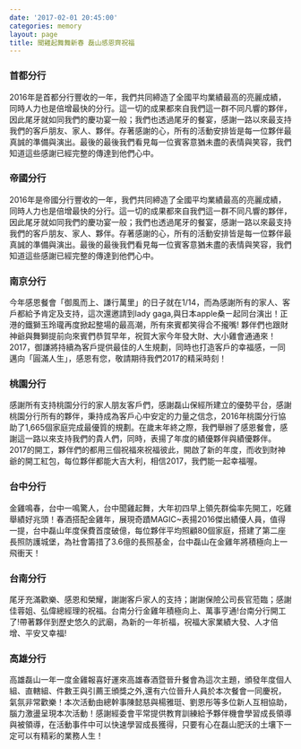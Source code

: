 ```yaml
---
date: '2017-02-01 20:45:00'
categories: memory
layout: page
title: 聞雞起舞舞新春 磊山感恩齊祝福
---
```


### 首都分行

2016年是首都分行豐收的一年，我們共同締造了全國平均業績最高的亮麗成績，同時人力也是倍增最快的分行。這一切的成果都來自我們這一群不同凡響的夥伴，因此尾牙就如同我們的慶功宴一般；我們也透過尾牙的餐宴，感謝一路以來最支持我們的客戶朋友、家人、夥伴。存著感謝的心，所有的活動安排皆是每一位夥伴最真誠的準備與演出。最後的最後我們看見每一位賓客意猶未盡的表情與笑容，我們知道這些感謝已經完整的傳達到他們心中。

### 帝國分行

2016年是帝國分行豐收的一年，我們共同締造了全國平均業績最高的亮麗成績，同時人力也是倍增最快的分行。這一切的成果都來自我們這一群不同凡響的夥伴，因此尾牙就如同我們的慶功宴一般；我們也透過尾牙的餐宴，感謝一路以來最支持我們的客戶朋友、家人、夥伴。存著感謝的心，所有的活動安排皆是每一位夥伴最真誠的準備與演出。最後的最後我們看見每一位賓客意猶未盡的表情與笑容，我們知道這些感謝已經完整的傳達到他們心中。

### 南京分行

今年感恩餐會「御風而上、謙行萬里」的日子就在1/14，而為感謝所有的家人、客戶都給予肯定及支持，這次還邀請到lady gaga,與日本apple桑ㄧ起同台演出！正港的鐵獅玉玲瓏再度掀起整場的最高潮，所有來賓都笑得合不攏嘴! 夥伴們也跟財神爺與舞獅提前向來賓們恭賀早年，祝賀大家今年發大財、大小雞會通通來！2017，御謙將持續為客戶提供最佳的人生規劃，同時也打造客戶的幸福感，一同邁向「圓滿人生」，感恩有您，敬請期待我們2017的精采時刻！

### 桃園分行

感謝所有支持桃園分行的家人朋友客戶們，感謝磊山保經所建立的優勢平台，感謝桃園分行所有的夥伴，秉持成為客戶心中安定的力量之信念，2016年桃園分行協助了1,665個家庭完成最優質的規劃。在歲末年終之際，我們舉辦了感恩餐會，感謝這一路以來支持我們的貴人們，同時，表揚了年度的績優夥伴與績優夥伴。2017的開工，夥伴們的都用三個祝福來祝福彼此，開啟了新的年度，而收到財神爺的開工紅包，每位夥伴都能大吉大利，相信2017，我們能一起幸福喔。

### 台中分行

金雞鳴春，台中一鳴驚人，台中聞雞起舞，大年初四早上領先群倫率先開工，吃雞舉績好兆頭！春酒搭配金雞年，展現奇蹟MAGIC~表揚2016傑出績優人員，值得一提，台中磊山年度保費首度破億，每位夥伴平均照顧80個家庭，搭建了第二座長照防護城堡，為社會籌措了3.6億的長照基金，台中磊山在金雞年將積極向上一飛衝天！

### 台南分行

尾牙充滿歡樂、感恩和榮耀，謝謝客戶家人的支持；謝謝保險公司長官蒞臨；感謝佳蓉姐、弘偉總經理的祝福。台南分行金雞年積極向上、萬事亨通!台南分行開工了!帶著夥伴到歷史悠久的武廟，為新的一年祈福，祝福大家業績大發、人才倍增、平安又幸福!

### 高雄分行

高雄磊山一年一度金雞報喜好運來高雄春酒暨晉升餐會為這次主題，頒發年度個人組、直轄組、件數王與引薦王頒獎之外,還有六位晉升人員於本次餐會一同慶祝，氣氛非常歡樂！本次活動由總幹事陳懿慈與楊雅珽、劉恩彤等多位新人互相協助，腦力激盪呈現本次活動！感謝經委會平常提供教育訓練給予夥伴機會學習成長領導與被領導，在活動事件中可以快速學習成長獲得，只要有心在磊山肥沃的土壤下一定可以有精彩的業務人生！